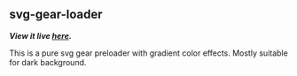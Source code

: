 ## svg-gear-loader 
***View it live [here](https://dubey-prashant.github.io/svg-gear-loader/).***

This is a pure svg gear preloader with gradient color effects.
Mostly suitable for dark background.

